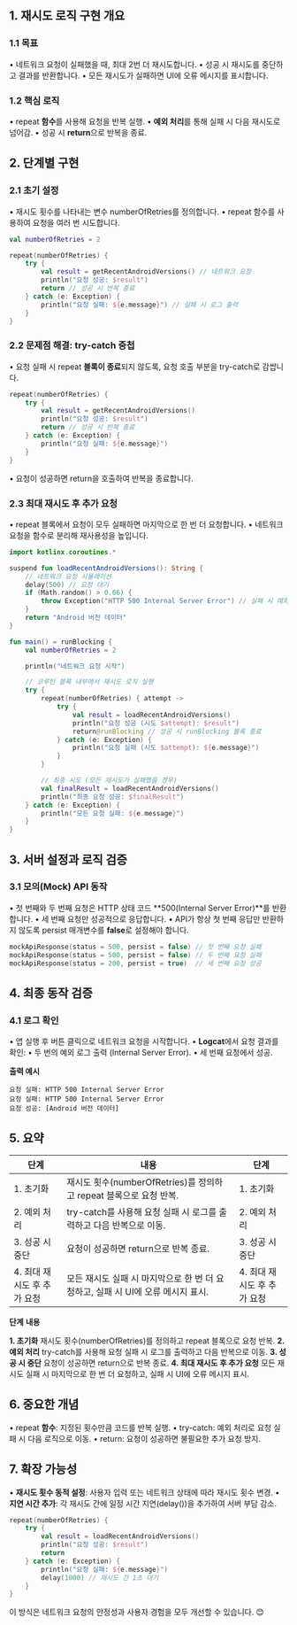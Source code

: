 ## **1. 재시도 로직 구현 개요**

### **1.1 목표**

• 네트워크 요청이 실패했을 때, 최대 2번 더 재시도합니다.
• 성공 시 재시도를 중단하고 결과를 반환합니다.
• 모든 재시도가 실패하면 UI에 오류 메시지를 표시합니다.

### **1.2 핵심 로직**

• repeat **함수**를 사용해 요청을 반복 실행.
• **예외 처리**를 통해 실패 시 다음 재시도로 넘어감.
• 성공 시 **return**으로 반복을 종료.

## **2. 단계별 구현**

### **2.1 초기 설정**

• 재시도 횟수를 나타내는 변수 numberOfRetries를 정의합니다.
• repeat 함수를 사용하여 요청을 여러 번 시도합니다.

```kotlin
val numberOfRetries = 2

repeat(numberOfRetries) {
    try {
        val result = getRecentAndroidVersions() // 네트워크 요청
        println("요청 성공: $result")
        return // 성공 시 반복 종료
    } catch (e: Exception) {
        println("요청 실패: ${e.message}") // 실패 시 로그 출력
    }
}
```
  

### **2.2 문제점 해결: try-catch 중첩**

• 요청 실패 시 repeat **블록이 종료**되지 않도록, 요청 호출 부분을 try-catch로 감쌉니다.

```kotlin
repeat(numberOfRetries) {
    try {
        val result = getRecentAndroidVersions()
        println("요청 성공: $result")
        return // 성공 시 반복 종료
    } catch (e: Exception) {
        println("요청 실패: ${e.message}")
    }
}
```
  

• 요청이 성공하면 return을 호출하여 반복을 종료합니다.

### **2.3 최대 재시도 후 추가 요청**

• repeat 블록에서 요청이 모두 실패하면 마지막으로 한 번 더 요청합니다.
• 네트워크 요청을 함수로 분리해 재사용성을 높입니다.

```kotlin
import kotlinx.coroutines.*

suspend fun loadRecentAndroidVersions(): String {
    // 네트워크 요청 시뮬레이션
    delay(500) // 요청 대기
    if (Math.random() > 0.66) {
        throw Exception("HTTP 500 Internal Server Error") // 실패 시 예외 발생
    }
    return "Android 버전 데이터"
}

fun main() = runBlocking {
    val numberOfRetries = 2

    println("네트워크 요청 시작")

    // 코루틴 블록 내부에서 재시도 로직 실행
    try {
        repeat(numberOfRetries) { attempt ->
            try {
                val result = loadRecentAndroidVersions()
                println("요청 성공 (시도 $attempt): $result")
                return@runBlocking // 성공 시 runBlocking 블록 종료
            } catch (e: Exception) {
                println("요청 실패 (시도 $attempt): ${e.message}")
            }
        }

        // 최종 시도 (모든 재시도가 실패했을 경우)
        val finalResult = loadRecentAndroidVersions()
        println("최종 요청 성공: $finalResult")
    } catch (e: Exception) {
        println("모든 요청 실패: ${e.message}")
    }
}
```

## **3. 서버 설정과 로직 검증**

### **3.1 모의(Mock) API 동작**

• 첫 번째와 두 번째 요청은 HTTP 상태 코드 **500(Internal Server Error)**를 반환합니다.
• 세 번째 요청만 성공적으로 응답합니다.
• API가 항상 첫 번째 응답만 반환하지 않도록 persist 매개변수를 **false**로 설정해야 합니다.

  
```kotlin
mockApiResponse(status = 500, persist = false) // 첫 번째 요청 실패
mockApiResponse(status = 500, persist = false) // 두 번째 요청 실패
mockApiResponse(status = 200, persist = true)  // 세 번째 요청 성공
```
  

## **4. 최종 동작 검증**

  

### **4.1 로그 확인**

• 앱 실행 후 버튼 클릭으로 네트워크 요청을 시작합니다.
• **Logcat**에서 요청 결과를 확인:
• 두 번의 예외 로그 출력 (Internal Server Error).
• 세 번째 요청에서 성공.

  

**출력 예시**

```
요청 실패: HTTP 500 Internal Server Error
요청 실패: HTTP 500 Internal Server Error
요청 성공: [Android 버전 데이터]
```

## **5. 요약**

| **단계**            | **내용**                                            | **단계**            |
| ----------------- | ------------------------------------------------- | ----------------- |
| 1. 초기화            | 재시도 횟수(numberOfRetries)를 정의하고 repeat 블록으로 요청 반복.  | 1. 초기화            |
| 2. 예외 처리          | try-catch를 사용해 요청 실패 시 로그를 출력하고 다음 반복으로 이동.       | 2. 예외 처리          |
| 3. 성공 시 중단        | 요청이 성공하면 return으로 반복 종료.                          | 3. 성공 시 중단        |
| 4. 최대 재시도 후 추가 요청 | 모든 재시도 실패 시 마지막으로 한 번 더 요청하고, 실패 시 UI에 오류 메시지 표시. | 4. 최대 재시도 후 추가 요청 |

**단계** **내용**

**1. 초기화** 재시도 횟수(numberOfRetries)를 정의하고 repeat 블록으로 요청 반복.
**2. 예외 처리** try-catch를 사용해 요청 실패 시 로그를 출력하고 다음 반복으로 이동.
**3. 성공 시 중단** 요청이 성공하면 return으로 반복 종료.
**4. 최대 재시도 후 추가 요청** 모든 재시도 실패 시 마지막으로 한 번 더 요청하고, 실패 시 UI에 오류 메시지 표시.

  

## **6. 중요한 개념**

• repeat **함수**: 지정된 횟수만큼 코드를 반복 실행.
• try-catch: 예외 처리로 요청 실패 시 다음 로직으로 이동.
• return: 요청이 성공하면 불필요한 추가 요청 방지.

  

## **7. 확장 가능성**

• **재시도 횟수 동적 설정**: 사용자 입력 또는 네트워크 상태에 따라 재시도 횟수 변경.
• **지연 시간 추가**: 각 재시도 간에 일정 시간 지연(delay())을 추가하여 서버 부담 감소.

  
```kotlin
repeat(numberOfRetries) {
    try {
        val result = loadRecentAndroidVersions()
        println("요청 성공: $result")
        return
    } catch (e: Exception) {
        println("요청 실패: ${e.message}")
        delay(1000) // 재시도 간 1초 대기
    }
}
```
  

이 방식은 네트워크 요청의 안정성과 사용자 경험을 모두 개선할 수 있습니다. 😊